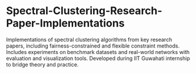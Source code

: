 # Spectral-Clustering-Research-Paper-Implementations
Implementations of spectral clustering algorithms from key research papers, including fairness-constrained and flexible constraint methods. Includes experiments on benchmark datasets and real-world networks with evaluation and visualization tools. Developed during IIT Guwahati internship to bridge theory and practice.
